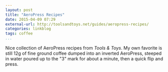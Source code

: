 ```yaml
---
layout: post
title: "AeroPress Recipes"
date: 2015-04-09 07:29
external-url: http://toolsandtoys.net/guides/aeropress-recipes/
categories: linkblog
tags: coffee 
...
```


Nice collection of AeroPress recipes from *Tools & Toys*. My own favorite is still 12g of fine ground coffee dumped into an inverted AeroPress, steeped in water poured up to the "3" mark for about a minute, then a quick flip and press. 
